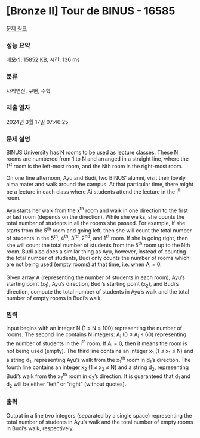 # [Bronze II] Tour de BINUS - 16585 

[문제 링크](https://www.acmicpc.net/problem/16585) 

### 성능 요약

메모리: 15852 KB, 시간: 136 ms

### 분류

사칙연산, 구현, 수학

### 제출 일자

2024년 3월 17일 07:46:25

### 문제 설명

<p>BINUS University has N rooms to be used as lecture classes. These N rooms are numbered from 1 to N and arranged in a straight line, where the 1<sup>st</sup> room is the left-most room, and the Nth room is the right-most room.</p>

<p>On one fine afternoon, Ayu and Budi, two BINUS’ alumni, visit their lovely alma mater and walk around the campus. At that particular time, there might be a lecture in each class where Ai students attend the lecture in the i<sup>th</sup> room.</p>

<p>Ayu starts her walk from the x<sup>th</sup> room and walk in one direction to the first or last room (depends on the direction). While she walks, she counts the total number of students in all the rooms she passed. For example, if she starts from the 5<sup>th</sup> room and going left, then she will count the total number of students in the 5<sup>th</sup>, 4<sup>th</sup>, 3<sup>rd</sup>, 2<sup>nd</sup>, and 1<sup>st</sup> room. If she is going right, then she will count the total number of students from the 5<sup>th</sup> room up to the Nth room. Budi also does a similar thing as Ayu, however, instead of counting the total number of students, Budi only counts the number of rooms which are not being used (empty rooms) at that time, i.e. when A<sub>i</sub> = 0.</p>

<p>Given array A (representing the number of students in each room), Ayu’s starting point (x<sub>1</sub>), Ayu’s direction, Budi’s starting point (x<sub>2</sub>), and Budi’s direction, compute the total number of students in Ayu’s walk and the total number of empty rooms in Budi’s walk.</p>

### 입력 

 <p>Input begins with an integer N (1 ≤ N ≤ 100) representing the number of rooms. The second line contains N integers: A<sub>i</sub> (0 ≤ A<sub>i</sub> ≤ 60) representing the number of students in the i<sup>th</sup> room. If A<sub>i</sub> = 0, then it means the room is not being used (empty). The third line contains an integer x<sub>1</sub> (1 ≤ x<sub>1</sub> ≤ N) and a string d<sub>1</sub>, representing Ayu’s walk from the x<sub>1</sub><sup>th</sup> room in d<sub>1</sub>’s direction. The fourth line contains an integer x<sub>2</sub> (1 ≤ x<sub>2</sub> ≤ N) and a string d<sub>2</sub>, representing Budi’s walk from the x<sub>2</sub><sup>th</sup> room in d<sub>2</sub>’s direction. It is guaranteed that d<sub>1</sub> and d<sub>2</sub> will be either “left” or “right” (without quotes).</p>

### 출력 

 <p>Output in a line two integers (separated by a single space) representing the total number of students in Ayu’s walk and the total number of empty rooms in Budi’s walk, respectively.</p>

